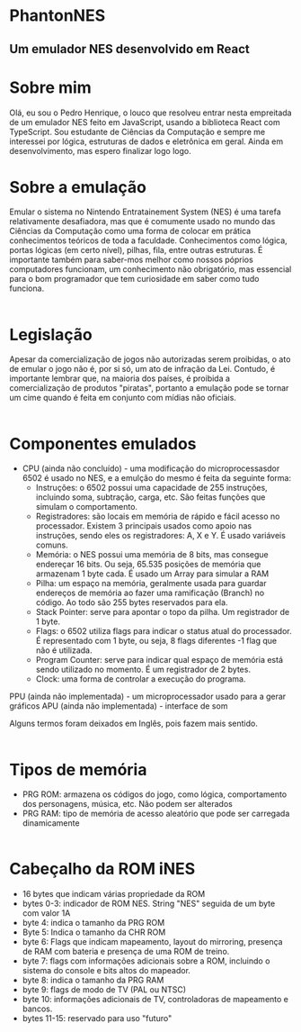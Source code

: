 # PhantonNES
## Um emulador NES desenvolvido em React

# Sobre mim
Olá, eu sou o Pedro Henrique, o louco que resolveu entrar nesta empreitada de um emulador NES feito em JavaScript, usando a biblioteca React com TypeScript.
Sou estudante de Ciências da Computação e sempre me interessei por lógica, estruturas de dados e eletrônica em geral. Ainda em desenvolvimento, mas espero
finalizar logo logo.

# Sobre a emulação
Emular o sistema no Nintendo Entratainement System (NES) é uma tarefa relativamente desafiadora, mas que é comumente usado no mundo das Ciências da Computação como uma
forma de colocar em prática conhecimentos teóricos de toda a faculdade. Conhecimentos como lógica, portas lógicas (em certo nível), pilhas, fila, entre outras estruturas.
É importante também para saber-mos melhor como nossos póprios computadores funcionam, um conhecimento não obrigatório, mas essencial para o bom programador que tem
curiosidade em saber como tudo funciona.
<br/><br/>

# Legislação
Apesar da comercialização de jogos não autorizadas serem proibidas, o ato de emular o jogo não é, por si só, um ato de infração da Lei. Contudo, é importante
lembrar que, na maioria dos países, é proibida a comercialização de produtos "piratas", portanto a emulação pode se tornar um cime quando é feita em conjunto com
mídias não oficiais.
<br/><br/>

# Componentes emulados
* CPU (ainda não concluído) - uma modificação do microprocessasdor 6502 é usado no NES, e a emulção do mesmo é feita da seguinte forma:
   * Instruções: o 6502 possui uma capacidade de 255 instruções, incluindo soma, subtração, carga, etc. São feitas funções que simulam o comportamento.
   * Registradores: são locais em memória de rápido e fácil acesso no processador. Existem 3 principais usados como apoio nas instruções, sendo eles os registradores: A, X e Y. É usado variáveis comuns.
   * Memória: o NES possui uma memória de 8 bits, mas consegue endereçar 16 bits. Ou seja, 65.535 posições de memória que armazenam 1 byte cada. É usado um Array para simular a RAM
   * Pilha: um espaço na memória, geralmente usada para guardar endereços de memória ao fazer uma ramificação (Branch) no código. Ao todo são 255 bytes reservados para ela.
   * Stack Pointer: serve para apontar o topo da pilha. Um registrador de 1 byte.
   * Flags: o 6502 utiliza flags para indicar o status atual do processador. É representado com 1 byte, ou seja, 8 flags diferentes -1 flag que não é utilizada.
   * Program Counter: serve para indicar qual espaço de memória está sendo utilizado no momento. É um registrador de 2 bytes.
   * Clock: uma forma de controlar a execução do programa.

PPU (ainda não implementada) - um microprocessador usado para a gerar gráficos
APU (ainda não implementada) - interface de som

Alguns termos foram deixados em Inglês, pois fazem mais sentido.
<br/><br/>

# Tipos de memória
* PRG ROM: armazena os códigos do jogo, como lógica, comportamento dos personagens, música, etc. Não podem ser alterados
* PRG RAM: tipo de memória de acesso aleatório que pode ser carregada dinamicamente
<br/><br/>

# Cabeçalho da ROM iNES
* 16 bytes que indicam várias propriedade da ROM
* bytes 0-3: indicador de ROM NES. String "NES" seguida de um byte com valor 1A
* byte 4: indica o tamanho da PRG ROM
* Byte 5: Indica o tamanho da CHR ROM
* byte 6: Flags que indicam mapeamento, layout do mirroring, presença de RAM com bateria e presença de uma ROM de treino.
* byte 7: flags com informações adicionais sobre a ROM, incluindo o sistema do console e bits altos do mapeador.
* byte 8: indica o tamanho da PRG RAM
* byte 9: flags de modo de TV (PAL ou NTSC)
* byte 10: informações adicionais de TV, controladoras de mapeamento e bancos.
* bytes 11-15: reservado para uso "futuro"